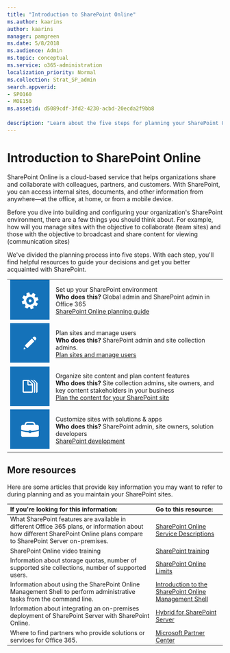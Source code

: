 ```yaml
---
title: "Introduction to SharePoint Online"
ms.author: kaarins
author: kaarins
manager: pamgreen
ms.date: 5/8/2018
ms.audience: Admin
ms.topic: conceptual
ms.service: o365-administration
localization_priority: Normal
ms.collection: Strat_SP_admin
search.appverid:
- SPO160
- MOE150
ms.assetid: d5089cdf-3fd2-4230-acbd-20ecda2f9bb8

description: "Learn about the five steps for planning your SharePoint Online environment."
---
```


# Introduction to SharePoint Online

SharePoint Online is a cloud-based service that helps organizations share and collaborate with colleagues, partners, and customers. With SharePoint, you can access internal sites, documents, and other information from anywhere—at the office, at home, or from a mobile device.
  
Before you dive into building and configuring your organization's SharePoint environment, there are a few things you should think about. For example, how will you manage sites with the objective to collaborate (team sites) and those with the objective to broadcast and share content for viewing (communication sites)
  
We've divided the planning process into five steps. With each step, you'll find helpful resources to guide your decisions and get you better acquainted with SharePoint. 
  
|||
|:-----|:-----|
|![Tile image of a gear to suggest the concept of configuring global settings for a SharePoint Online environment.](media/64f7c58f-851d-41c8-abe8-823ea52dce60.png)           <br/> | Set up your SharePoint environment  <br/> **Who does this?** Global admin and SharePoint admin in Office 365  <br/> [SharePoint Online planning guide](planning-guide.md) <br/> |
|![Tile image of a pencil to suggest the concept of planning sites and users](media/574bc561-523e-49f4-b07a-7c70ea1db41b.png)           <br/> | Plan sites and manage users  <br/> **Who does this?** SharePoint admin and site collection admins.  <br/> [Plan sites and manage users](https://support.office.com/article/95f9eb7a-4ac8-4dd5-a883-17686cbf8fff) <br/> |
|![Tile image of a stack of papers to represent the concept of organizing content](media/abb183d3-208f-42f8-9cd6-7ddeb5127a38.png)           <br/> | Organize site content and plan content features  <br/> **Who does this?** Site collection admins, site owners, and key content stakeholders in your business  <br/> [Plan the content for your SharePoint site](https://support.office.com/article/6cfc059e-2c45-46d5-8d7d-507d3dace301) <br/> |
|![Tile image of a tool box to suggest the concept of customizing sites and building solutions.](media/232048cf-0bae-4e59-bb85-8c5f6a01e0c4.png)           <br/> | Customize sites with solutions &amp; apps  <br/> **Who does this?** SharePoint admin, site owners, solution developers  <br/> [SharePoint development](https://docs.microsoft.com/sharepoint/dev/) <br/> |
   
## More resources
<a name="__top"> </a>

Here are some articles that provide key information you may want to refer to during planning and as you maintain your SharePoint sites.
  
|**If you're looking for this information:**|**Go to this resource:**|
|:-----|:-----|
|What SharePoint features are available in different Office 365 plans, or information about how different SharePoint Online plans compare to SharePoint Server on-premises.  <br/> |[SharePoint Online Service Descriptions](https://go.microsoft.com/fwlink/p/?LinkID=733817) <br/> |
|SharePoint Online video training  <br/> |[SharePoint training](https://support.office.com/article/cb8ef501-84db-4427-ac77-ec2009fb8e23) <br/> |
|Information about storage quotas, number of supported site collections, number of supported users.  <br/> |[SharePoint Online Limits](https://go.microsoft.com/fwlink/p/?LinkID=856113) <br/> |
|Information about using the SharePoint Online Management Shell to perform administrative tasks from the command line.  <br/> |[Introduction to the SharePoint Online Management Shell](https://go.microsoft.com/fwlink/?linkid=869066) <br/> |
|Information about integrating an on-premises deployment of SharePoint Server with SharePoint Online.  <br/> |[Hybrid for SharePoint Server](https://docs.microsoft.com/sharepoint/hybrid/hybrid) <br/> |
|Where to find partners who provide solutions or services for Office 365.  <br/> |[Microsoft Partner Center](https://partnercenter.microsoft.com/pcv/search) <br/> |
   

